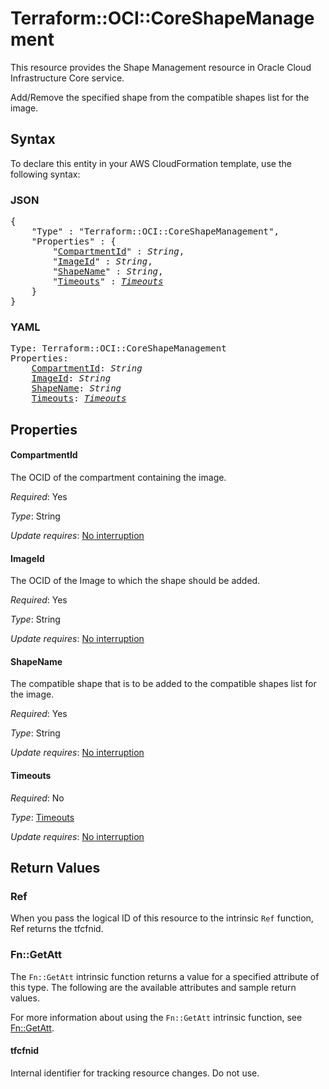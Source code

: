 # Terraform::OCI::CoreShapeManagement

This resource provides the Shape Management resource in Oracle Cloud Infrastructure Core service.

Add/Remove the specified shape from the compatible shapes list for the image.

## Syntax

To declare this entity in your AWS CloudFormation template, use the following syntax:

### JSON

<pre>
{
    "Type" : "Terraform::OCI::CoreShapeManagement",
    "Properties" : {
        "<a href="#compartmentid" title="CompartmentId">CompartmentId</a>" : <i>String</i>,
        "<a href="#imageid" title="ImageId">ImageId</a>" : <i>String</i>,
        "<a href="#shapename" title="ShapeName">ShapeName</a>" : <i>String</i>,
        "<a href="#timeouts" title="Timeouts">Timeouts</a>" : <i><a href="timeouts.md">Timeouts</a></i>
    }
}
</pre>

### YAML

<pre>
Type: Terraform::OCI::CoreShapeManagement
Properties:
    <a href="#compartmentid" title="CompartmentId">CompartmentId</a>: <i>String</i>
    <a href="#imageid" title="ImageId">ImageId</a>: <i>String</i>
    <a href="#shapename" title="ShapeName">ShapeName</a>: <i>String</i>
    <a href="#timeouts" title="Timeouts">Timeouts</a>: <i><a href="timeouts.md">Timeouts</a></i>
</pre>

## Properties

#### CompartmentId

The OCID of the compartment containing the image.

_Required_: Yes

_Type_: String

_Update requires_: [No interruption](https://docs.aws.amazon.com/AWSCloudFormation/latest/UserGuide/using-cfn-updating-stacks-update-behaviors.html#update-no-interrupt)

#### ImageId

The OCID of the Image to which the shape should be added.

_Required_: Yes

_Type_: String

_Update requires_: [No interruption](https://docs.aws.amazon.com/AWSCloudFormation/latest/UserGuide/using-cfn-updating-stacks-update-behaviors.html#update-no-interrupt)

#### ShapeName

The compatible shape that is to be added to the compatible shapes list for the image.

_Required_: Yes

_Type_: String

_Update requires_: [No interruption](https://docs.aws.amazon.com/AWSCloudFormation/latest/UserGuide/using-cfn-updating-stacks-update-behaviors.html#update-no-interrupt)

#### Timeouts

_Required_: No

_Type_: <a href="timeouts.md">Timeouts</a>

_Update requires_: [No interruption](https://docs.aws.amazon.com/AWSCloudFormation/latest/UserGuide/using-cfn-updating-stacks-update-behaviors.html#update-no-interrupt)

## Return Values

### Ref

When you pass the logical ID of this resource to the intrinsic `Ref` function, Ref returns the tfcfnid.

### Fn::GetAtt

The `Fn::GetAtt` intrinsic function returns a value for a specified attribute of this type. The following are the available attributes and sample return values.

For more information about using the `Fn::GetAtt` intrinsic function, see [Fn::GetAtt](https://docs.aws.amazon.com/AWSCloudFormation/latest/UserGuide/intrinsic-function-reference-getatt.html).

#### tfcfnid

Internal identifier for tracking resource changes. Do not use.

